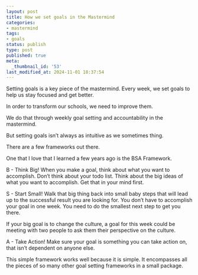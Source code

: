 ```yaml
---
layout: post
title: How we set goals in the Mastermind
categories:
- mastermind
tags:
- goals
status: publish
type: post
published: true
meta:
  _thumbnail_id: '53'
last_modified_at: 2024-11-01 18:37:54
---
```


Setting goals is a key piece of the mastermind. Every week, we set goals to help us stay focused and get better.

In order to transform our schools, we need to improve them.

We do that through weekly goal setting and accountability in the mastermind.

But setting goals isn’t always as intuitive as we sometimes thing.

There are a few frameworks out there.

One that I love that I learned a few years ago is the BSA Framework.

B - Think Big! When you make a goal, think about what you want to accomplish. Don’t think about your todo list. Think about the big ideas of what you want to accomplish. Get that in your mind first.

S - Start Small! Walk that big thing back into small baby steps that will lead up to the successful result you are looking for. You don’t have to accomplish your goal in one week. You need to do the smallest next step to get you there.

If your big goal is to change the culture, a goal for this week could be meeting with two people to ask them their perspective on the culture.

A - Take Action! Make sure your goal is something you can take action on, that isn’t dependent on anyone else.

This simple framework works well because it is simple. It encompasses all the pieces of so many other goal setting frameworks in a small package.
